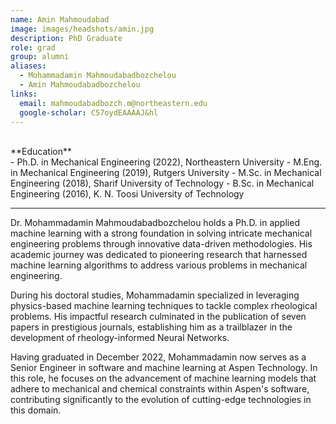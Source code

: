 ```yaml
---
name: Amin Mahmoudabad
image: images/headshots/amin.jpg
description: PhD Graduate
role: grad
group: alumni
aliases:
  - Mohammadamin Mahmoudabadbozchelou
  - Amin Mahmoudabadbozchelou
links:
  email: mahmoudabadbozch.m@northeastern.edu
  google-scholar: C57oydEAAAAJ&hl
---
```


<br>
**Education**
<br>
- Ph.D. in Mechanical Engineering (2022), Northeastern University
- M.Eng. in Mechanical Engineering (2019), Rutgers University
- M.Sc. in Mechanical Engineering (2018), Sharif University of Technology
- B.Sc. in Mechanical Engineering (2016), K. N. Toosi University of Technology
<br>
<hr>

Dr. Mohammadamin Mahmoudabadbozchelou holds a Ph.D. in applied machine learning with a strong foundation in solving intricate mechanical engineering problems through innovative data-driven methodologies. His academic journey was dedicated to pioneering research that harnessed machine learning algorithms to address various problems in mechanical engineering.

During his doctoral studies, Mohammadamin specialized in leveraging physics-based machine learning techniques to tackle complex rheological problems. His impactful research culminated in the publication of seven papers in prestigious journals, establishing him as a trailblazer in the development of rheology-informed Neural Networks.

Having graduated in December 2022, Mohammadamin now serves as a Senior Engineer in software and machine learning at Aspen Technology. In this role, he focuses on the advancement of machine learning models that adhere to mechanical and chemical constraints within Aspen's software, contributing significantly to the evolution of cutting-edge technologies in this domain.
